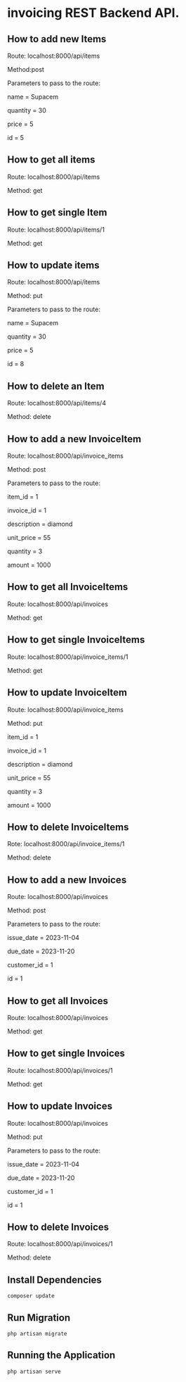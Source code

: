 # invoicing REST Backend API.

## How to add new Items
Route: localhost:8000/api/items

Method:post

Parameters to pass to the route:

name = Supacem

quantity = 30

price = 5

id = 5

## How to get all items

Route: localhost:8000/api/items

Method: get

## How to get single Item

Route: localhost:8000/api/items/1

Method: get

## How to update items

Route: localhost:8000/api/items

Method: put

Parameters to pass to the route:

name = Supacem

quantity = 30

price = 5

id = 8

## How to delete an Item

Route: localhost:8000/api/items/4

Method: delete

## How to add a new InvoiceItem
Route: localhost:8000/api/invoice_items

Method: post

Parameters to pass to the route:

item_id = 1

invoice_id = 1

description = diamond

unit_price = 55

quantity = 3

amount = 1000

## How to get all InvoiceItems

Route: localhost:8000/api/invoices

Method: get

## How to get single InvoiceItems

Route: localhost:8000/api/invoice_items/1

Method: get

## How to update InvoiceItem

Route: localhost:8000/api/invoice_items

Method: put

item_id = 1

invoice_id = 1

description = diamond

unit_price = 55

quantity = 3

amount = 1000

## How to delete InvoiceItems

Rote: localhost:8000/api/invoice_items/1

Method: delete


## How to add a new Invoices
Route: localhost:8000/api/invoices

Method: post

Parameters to pass to the route:

issue_date = 2023-11-04

due_date = 2023-11-20

customer_id = 1

id = 1


## How to get all Invoices

Route: localhost:8000/api/invoices

Method: get

## How to get single Invoices

Route: localhost:8000/api/invoices/1

Method: get

## How to update Invoices

Route: localhost:8000/api/invoices

Method: put

Parameters to pass to the route:

issue_date = 2023-11-04

due_date = 2023-11-20

customer_id = 1

id = 1


## How to delete Invoices

Route: localhost:8000/api/invoices/1

Method: delete

## Install Dependencies

    composer update

## Run Migration

    php artisan migrate

## Running the Application

    php artisan serve

